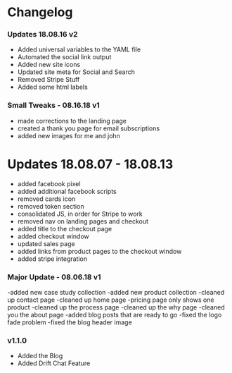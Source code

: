 # Changelog

### Updates 18.08.16 v2 
- Added universal variables to the YAML file
- Automated the social link output
- Added new site icons
- Updated site meta for Social and Search
- Removed Stripe Stuff
- Added some html labels

### Small Tweaks - 08.16.18 v1
- made corrections to the landing page
- created a thank you page for email subscriptions
- added new images for me and john

# Updates 18.08.07 - 18.08.13
- added facebook pixel
- added additional facebook scripts
- removed cards icon
- removed token section
- consolidated JS, in order for Stripe to work
- removed nav on landing pages and checkout
- added title to the checkout page
- added checkout window
- updated sales page
- added links from product pages to the checkout window
- added stripe integration

### Major Update  - 08.06.18 v1

-added new case study collection
-added new product collection
-cleaned up contact page
-cleaned up home page
-pricing page only shows one product
-cleaned up the process page
-cleaned up the why page
-cleaned you the about page
-added blog posts that are ready to go
-fixed the logo fade problem
-fixed the blog header image 

### v1.1.0

- Added the Blog
- Added Drift Chat Feature